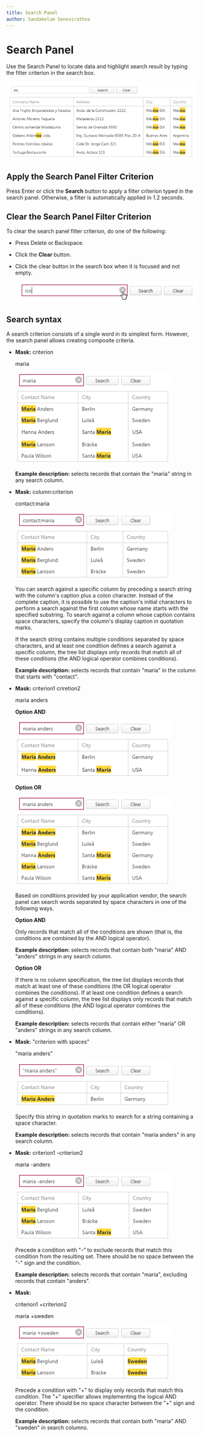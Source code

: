 ```yaml
---
title: Search Panel
author: Sandakelum Senevirathna
---
```

# Search Panel

Use the Search Panel to locate data and highlight search result by typing the filter criterion in the search box.

![SearchPanel](../../../images/img17905.png)

## Apply the Search Panel Filter Criterion

Press Enter or click the **Search** button to apply a filter criterion typed in the search panel. Otherwise, a filter is automatically applied in 1.2 seconds.

## Clear the Search Panel Filter Criterion
To clear the search panel filter criterion, do one of the following:
* Press Delete or Backspace.
* Click the **Clear** button.
* Click the clear button in the search box when it is focused and not empty.
	
	![EUD_Grid_SearchPanel](../../../images/img25472.png)

## Search syntax
A search criterion consists of a single word in its simplest form. However, the search panel allows creating composite criteria.
* **Mask:** criterion 
	
	 maria
	
	![EUD_Grid_SearchPanelCriterion1](../../../images/img25474.png)
	
	**Example description:** selects records that contain the "maria" string in any search column.
* **Mask:** column:criterion 
	
	contact:maria
	
	![EUD_Grid_SearchPanelCriterion2](../../../images/img25475.png)
	
	You can search against a specific column by preceding a search string with the column's caption plus a colon character. Instead of the complete caption, it is possible to use the caption's initial characters to perform a search against the first column whose name starts with the specified substring. To search against a column whose caption contains space characters, specify the column's display caption in quotation marks.
	
	If the search string contains multiple conditions separated by space characters, and at least one condition defines a search against a specific column, the tree list displays only records that match all of these conditions (the AND logical operator combines conditions).
	
	**Example description:** selects records that contain "maria" in the column that starts with "contact".
* **Mask:** criterion1 criretion2 
	
	maria anders
	
	**Option AND**
	
	![EUD_Grid_SearchPanelCriterion3_v2](../../../images/img25993.png)
	
	**Option OR**
	
	![EUD_Grid_SearchPanelCriterion3](../../../images/img25476.png)
	
	Based on conditions provided by your application vendor, the search panel can search words separated by space characters in one of the following ways.
	
	**Option AND**
	
	Only records that match all of the conditions are shown (that is, the conditions are combined by the AND logical operator).
	
	**Example description:** selects records that contain both "maria" AND "anders" strings in any search column.
	
	**Option OR**
	
	If there is no column specification, the tree list displays records that match at least one of these conditions (the OR logical operator combines the conditions).  If at least one condition defines a search against a specific column, the tree list displays only records that match all of these conditions (the AND logical operator combines the conditions).
	
	**Example description:** selects records that contain either "maria" OR "anders" strings in any search column.
* **Mask:** "criterion with spaces" 
	
	"maria anders"
	
	![EUD_Grid_SearchPanelCriterion4](../../../images/img25477.png)
	
	Specify this string in quotation marks to search for a string containing a space character.
	
	**Example description:** selects records that contain "maria anders" in any search column.
* **Mask:** criterion1 -criterion2
	
	maria -anders
	
	![EUD_Grid_SearchPanelCriterion5](../../../images/img25478.png)
	
	Precede a condition with "-" to exclude records that match this condition from the resulting set. There should be no space between the "-" sign and the condition.
	
	**Example description:** selects records that contain "maria", excluding records that contain "anders".
* **Mask:**
	
	 criterion1 +criterion2 
	
	maria +sweden
	
	![EUD_Grid_SearchPanelCriterion6](../../../images/img25479.png)
	
	Precede a condition with "+" to display only records that match this condition. The "+" specifier allows implementing the logical AND operator. There should be no space character between the "+" sign and the condition.
	
	**Example description:** selects records that contain both "maria" AND "sweden" in search columns.
